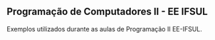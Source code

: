 ## Programação de Computadores II - EE IFSUL
Exemplos utilizados durante as aulas de Programação II EE-IFSUL.
